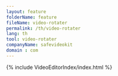 ```yaml
---
layout: feature
folderName: feature
fileName: video-rotater
permalink: /th/video-rotater
lang: th
tool: video-rotater
companyName: safevideokit
domain : com
---
```


{% include VideoEditorIndex/index.html %}

   